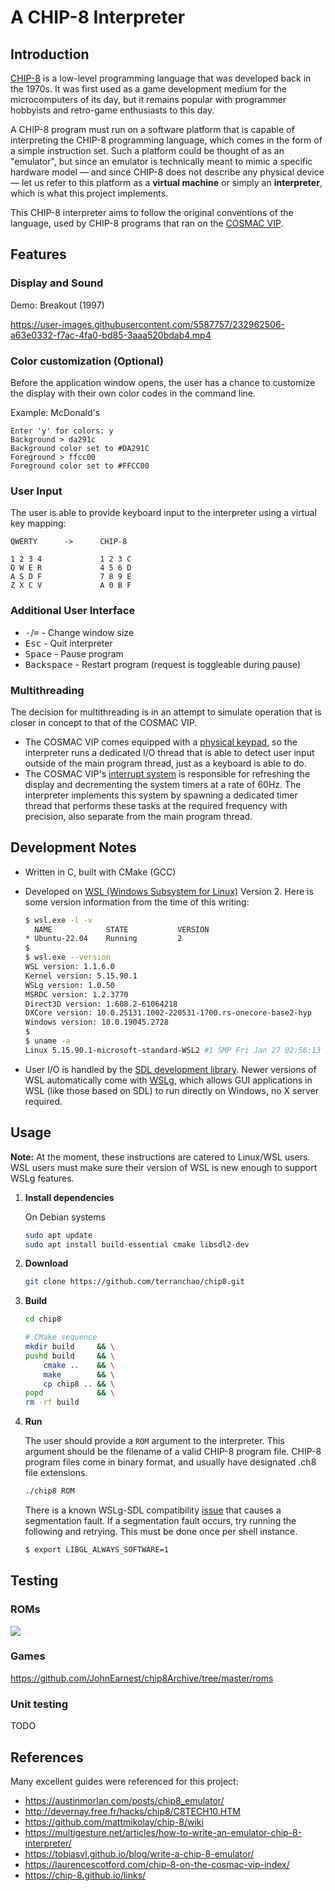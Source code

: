 
# A CHIP-8 Interpreter

## Introduction

[CHIP-8](https://en.wikipedia.org/wiki/CHIP-8) is a low-level programming
language that was developed back in the 1970s. It was first used as a game
development medium for the microcomputers of its day, but it remains popular
with programmer hobbyists and retro-game enthusiasts to this day.

A CHIP-8 program must run on a software platform that is capable of interpreting
the CHIP-8 programming language, which comes in the form of a simple instruction
set. Such a platform could be thought of as an "emulator", but since an emulator
is technically meant to mimic a specific hardware model — and since CHIP-8 does
not describe any physical device — let us refer to this platform as a **virtual
machine** or simply an **interpreter**, which is what this project implements.

This CHIP-8 interpreter aims to follow the original conventions of the language,
used by CHIP-8 programs that ran on the
[COSMAC VIP](https://en.wikipedia.org/wiki/COSMAC_VIP).

## Features

### Display and Sound

Demo: Breakout (1997)

https://user-images.githubusercontent.com/5587757/232962506-a63e0332-f7ac-4fa0-bd85-3aaa520bdab4.mp4

### Color customization (Optional)

Before the application window opens, the user has a chance to customize the
display with their own color codes in the command line.

Example: McDonald's

```
Enter 'y' for colors: y
Background > da291c
Background color set to #DA291C
Foreground > ffcc00
Foreground color set to #FFCC00
```

### User Input

The user is able to provide keyboard input to the interpreter using a virtual
key mapping:

```
QWERTY      ->      CHIP-8

1 2 3 4             1 2 3 C
Q W E R             4 5 6 D
A S D F             7 8 9 E
Z X C V             A 0 B F
```

### Additional User Interface

- <kbd>-</kbd>/<kbd>=</kbd> - Change window size
- <kbd>Esc</kbd> - Quit interpreter
- <kbd>Space</kbd> - Pause program
- <kbd>Backspace</kbd> - Restart program (request is toggleable during pause)

### Multithreading

The decision for multithreading is in an attempt to simulate operation that is
closer in concept to that of the COSMAC VIP.

- The COSMAC VIP comes equipped with a
[physical keypad](https://laurencescotford.com/chip-8-on-the-cosmac-vip-keyboard-input/),
so the interpreter runs a dedicated I/O thread that is able to detect user
input outside of the main program thread, just as a keyboard is able to do.
- The COSMAC VIP's
[interrupt system](https://laurencescotford.com/chip-8-on-the-cosmac-vip-interrupts/)
is responsible for refreshing the display and decrementing the system timers at
a rate of 60Hz. The interpreter implements this system by spawning a dedicated
timer thread that performs these tasks at the required frequency with precision,
also separate from the main program thread.

## Development Notes

- Written in C, built with CMake (GCC)

- Developed on
[WSL (Windows Subsystem for Linux)](https://en.wikipedia.org/wiki/Windows_Subsystem_for_Linux)
Version 2. Here is some version information from the time of this writing:

    ```bash
    $ wsl.exe -l -v
      NAME            STATE           VERSION
    * Ubuntu-22.04    Running         2
    $
    $ wsl.exe --version
    WSL version: 1.1.6.0
    Kernel version: 5.15.90.1
    WSLg version: 1.0.50
    MSRDC version: 1.2.3770
    Direct3D version: 1.608.2-61064218
    DXCore version: 10.0.25131.1002-220531-1700.rs-onecore-base2-hyp
    Windows version: 10.0.19045.2728
    $
    $ uname -a
    Linux 5.15.90.1-microsoft-standard-WSL2 #1 SMP Fri Jan 27 02:56:13 UTC 2023 x86_64 x86_64 x86_64 GNU/Linux
    ```

- User I/O is handled by the
[SDL development library](https://www.libsdl.org/). Newer versions of WSL
automatically come with [WSLg](https://github.com/microsoft/wslg),
which allows GUI applications in WSL (like those based on SDL) to run directly
on Windows, no X server required.

## Usage

**Note:** At the moment, these instructions are catered to Linux/WSL users. WSL
users must make sure their version of WSL is new enough to support WSLg
features.

1. **Install dependencies**

    On Debian systems
    ```bash
    sudo apt update
    sudo apt install build-essential cmake libsdl2-dev
    ```

2. **Download**

    ```bash
    git clone https://github.com/terranchao/chip8.git
    ```

3. **Build**

    ```bash
    cd chip8

    # CMake sequence
    mkdir build     && \
    pushd build     && \
        cmake ..    && \
        make        && \
        cp chip8 .. && \
    popd            && \
    rm -rf build
    ```

4. **Run**

    The user should provide a `ROM` argument to the interpreter. This argument
    should be the filename of a valid CHIP-8 program file. CHIP-8 program files
    come in binary format, and usually have designated .ch8 file extensions.
    ```bash
    ./chip8 ROM
    ```

    There is a known WSLg-SDL compatibility
    [issue](https://github.com/microsoft/wslg/issues/715) that causes a
    segmentation fault. If a segmentation fault occurs, try running the
    following and retrying. This must be done once per shell instance.
    ```bash
    $ export LIBGL_ALWAYS_SOFTWARE=1
    ```

## Testing

### ROMs

[<img src="https://user-images.githubusercontent.com/5587757/232945003-606aac05-af2a-4eef-9443-4f2ca1690981.png"/>](https://github.com/Timendus/chip8-test-suite)

### Games

https://github.com/JohnEarnest/chip8Archive/tree/master/roms

### Unit testing

TODO

## References

Many excellent guides were referenced for this project:

- https://austinmorlan.com/posts/chip8_emulator/
- http://devernay.free.fr/hacks/chip8/C8TECH10.HTM
- https://github.com/mattmikolay/chip-8/wiki
- https://multigesture.net/articles/how-to-write-an-emulator-chip-8-interpreter/
- https://tobiasvl.github.io/blog/write-a-chip-8-emulator/
- https://laurencescotford.com/chip-8-on-the-cosmac-vip-index/
- https://chip-8.github.io/links/
